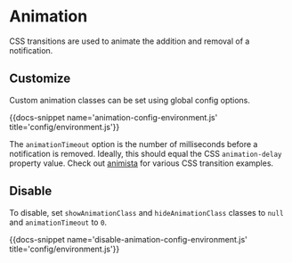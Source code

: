 # Animation

CSS transitions are used to animate the addition and removal of a 
notification.

## Customize

Custom animation classes can be set using global config options.

{{docs-snippet name='animation-config-environment.js' title='config/environment.js'}}

The `animationTimeout` option is the number of milliseconds before a 
notification is removed.
Ideally, this should equal the CSS `animation-delay` property value. 
Check out [animista](http://animista.net/) for various CSS transition 
examples.

## Disable

To disable, set `showAnimationClass` and `hideAnimationClass` classes to 
`null` and `animationTimeout` to `0`.

{{docs-snippet name='disable-animation-config-environment.js' title='config/environment.js'}}
